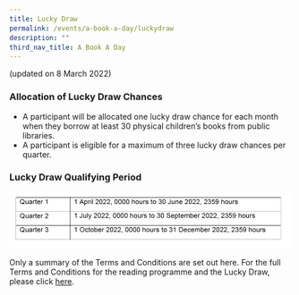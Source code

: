 ```yaml
---
title: Lucky Draw
permalink: /events/a-book-a-day/luckydraw
description: ""
third_nav_title: A Book A Day
---
```

(updated on 8 March 2022)

### **Allocation of Lucky Draw Chances**

* A participant will be allocated one lucky draw chance for each month when they borrow at least 30 physical children’s books from public libraries.
* A participant is eligible for a maximum of three lucky draw chances per quarter.

### **Lucky Draw Qualifying Period**

![](/images/events/abookaday/ABAD%202022_qualifying%20period.png)


Only a summary of the Terms and Conditions are set out here. For the full Terms and Conditions for the reading programme and the Lucky Draw, please click [here](/files/preschool/A%20Book%20A%20Day%202022_TCs_v2.pdf).